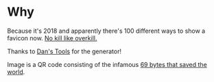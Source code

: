 # Why

Because it's 2018 and apparently there's 100 different ways to show a favicon now.  [No kill like overkill.](http://tvtropes.org/pmwiki/pmwiki.php/Main/ThereIsNoKillLikeOverkill)

Thanks to [Dan's Tools](https://www.favicon-generator.org/) for the generator!

Image is a QR code consisting of the infamous [69 bytes that saved the world](http://www.69bytes.com).
